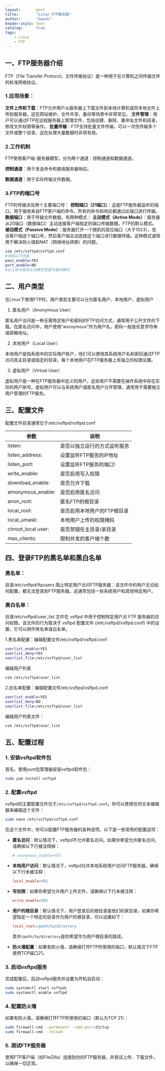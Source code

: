 ```yaml
---
layout:       post
title:        "Linux FTP服务器"
author:       "Gweek"
header-style: text
catalog:      true
tags:
    - Linux
    - FTP
---
```


## 一、FTP服务器介绍

FTP（File Transfer Protocol，文件传输协议）是一种用于在计算机之间传输文件的标准网络协议。

### 1.应用场景：

**文件上传和下载**：FTP允许用户从服务器上下载文件到本地计算机或将本地文件上传到服务器。这在网站维护、文件共享、备份等场景中非常常见。
**文件管理**：用户可以通过FTP在远程服务器上管理文件，包括创建、删除、重命名文件和目录，修改文件权限等操作。
**批量传输**：FTP支持批量文件传输，可以一次性传输多个文件或整个目录，这在处理大量数据时非常有效。

### 2.工作机制

FTP使用客户端-服务器模型，分为两个通道：控制通道和数据通道。

**控制通道**：用于发送命令和接收服务器响应。

**数据通道**：用于实际传输文件数据。

### 3.FTP的端口号

FTP的传输涉及两个主要端口号：
**控制端口（21端口）**：这是FTP服务器监听的端口，用于接收来自FTP客户端的命令。所有的命令和响应都通过此端口进行传输。
**数据端口**：用于传输文件数据，有两种模式：
   **主动模式（Active Mode）**：服务器从20端口（数据端口）主动连接客户端指定的端口传输数据。FTP的默认模式。
   **被动模式（Passive Mode）**：服务器打开一个随机的高位端口（大于1023），告诉客户端这个端口号，然后客户端主动连接这个端口进行数据传输。这种模式通常用于解决防火墙和NAT（网络地址转换）的问题。

```bash
vim /etc/vsftpd/vsftpd.conf
#添加以下内容
pasv_enable=YES
port_enable=NO
#以上命令是将主动模式变更为被动模式
```

## 二、用户类型

在Linux下使用FTP时，用户类型主要可以分为匿名用户、本地用户、虚拟用户

1. 匿名用户（Anonymous User）

匿名用户访问是一种无需特定账户和密码的FTP访问方式，通常用于公开文件的下载。在匿名访问中，用户使用“anonymous”作为用户名，密码一般是任意字符串或邮箱地址。

2. 本地用户（Local User）

本地用户是指系统中的实际用户账户，他们可以使用其系统用户名和密码通过FTP访问其主目录或指定的目录。每个本地用户在FTP服务器上有独立的权限设置。

3. 虚拟用户（Virtual User）

虚拟用户是一种在FTP服务器中定义的用户，这些用户不需要在操作系统中存在实际的用户账号。虚拟用户可以与系统用户或匿名用户分开管理，通常用于需要独立用户管理的FTP服务。

## 三、配置文件

配置文件目录通常位于/etc/vsftpd/vsftpd.conf

| 参数 | 说明 |
| --- | --- |
| listen: | 是否以独立运行的方式监听服务 |
| listen_address: | 设置监听FTP服务的IP地址 |
| listen_port: | 设置监听FTP服务的端口! |
| write_enable: | 是否启用写入权限 |
| download_enable: | 是否允许下载 |
| amonymous_enable: | 是否启用匿名访问 |
| anon_root:  | 匿名FTP的根目录 |
| local_root: | 是否启用本地用户的FTP根目录 |
| local_umask: | 本地用户上传的权限掩码 |
| chroot_local user:  | 是否禁锢在主目录/家目录 |
| max_clients: | 限制并发的客户端个数 |

## 四、登录FTP的黑名单和黑白名单

### 黑名单：

目录/etc/vsftpd/ftpusers 阻止特定用户访问FTP服务器：该文件中的用户无论如何配置，都无法登录到FTP服务器。这通常包括一些系统用户和其他特定用户。

### 黑白名单：

目录/etc/vsftpd/user_list 文件在 vsftpd 中用于控制特定用户对 FTP 服务器的访问权限。该文件的行为取决于 vsftpd 配置文件 (/etc/vsftpd/vsftpd.conf) 中的设置，它可以用作黑名单或白名单。

  1.黑名单配置：编辑配置文件/etc/vsftpd/vsftpd.conf

```bash
userlist_enable=YES
userlist_deny=YES
userlist_file=/etc/vsftpd/user_list
```

  编辑用户列表

```bash
vim /etc/vsftpd/user_list    
```

  2.白名单配置：编辑配置文件/etc/vsftpd/vsftpd.conf

```bash
userlist_enable=YES
userlist_deny=NO
userlist_file=/etc/vsftpd/user_list
```

  编辑用户列表文件：

```bash
vim /etc/vsftpd/user_list    
```

## 五、配置过程

### 1. 安装vsftpd软件包

首先，使用yum包管理器安装vsftpd软件包：

```bash
sudo yum install vsftpd

```

### 2. 配置vsftpd

vsftpd的主要配置文件位于`/etc/vsftpd/vsftpd.conf`。你可以使用任何文本编辑器来编辑这个文件：

```bash
sudo nano /etc/vsftpd/vsftpd.conf

```

在这个文件中，你可以配置FTP服务器的各种选项。以下是一些常用的配置选项：

- **匿名访问**：默认情况下，vsftpd不允许匿名访问。如果你希望允许匿名访问，请确保以下行被注释掉：
    
    ```makefile
    # anonymous_enable=YES
    
    ```
    
- **本地用户访问**：默认情况下，vsftpd允许本地系统用户访问FTP服务器。确保以下行未被注释：
    
    ```makefile
    local_enable=YES
    
    ```
    
- **写权限**：如果你希望允许用户上传文件，请确保以下行未被注释：
    
    ```makefile
    write_enable=YES
    
    ```
    
- **用户的根目录**：默认情况下，用户登录后的根目录是他们的家目录。如果你希望指定一个特定的目录作为用户的根目录，可以设置如下：
    
    ```makefile
    local_root=/path/to/directory
    
    ```
    
    其中`/path/to/directory`是你希望作为用户根目录的路径。
    
- **防火墙配置**：如果有防火墙，请确保打开FTP所使用的端口，默认情况下FTP使用TCP端口21。

### 3. 启动vsftpd服务

完成配置后，启动vsftpd服务并设置为开机自启动：

```bash
sudo systemctl start vsftpds
sudo systemctl enable vsftpd

```

### 4. 配置防火墙

如果有防火墙，请确保打开FTP所使用的端口（默认为TCP 21）：

```bash
sudo firewall-cmd --permanent --add-port=21/tcp
sudo firewall-cmd --reload

```

### 5. 测试FTP服务器

使用FTP客户端（如FileZilla）连接到你的FTP服务器，并尝试上传、下载文件，以确保一切正常。
